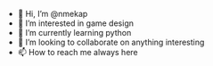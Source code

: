 - 👋 Hi, I’m @nmekap
- 👀 I’m interested in game design
- 🌱 I’m currently learning python
- 💞️ I’m looking to collaborate on anything interesting
- 📫 How to reach me always here

<!---
nmekap/nmekap is a ✨ special ✨ repository because its `README.md` (this file) appears on your GitHub profile.
You can click the Preview link to take a look at your changes.
--->
